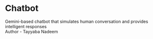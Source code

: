 # Chatbot
Gemini-based chatbot that simulates human conversation and provides intelligent responses  
Author - Tayyaba Nadeem
